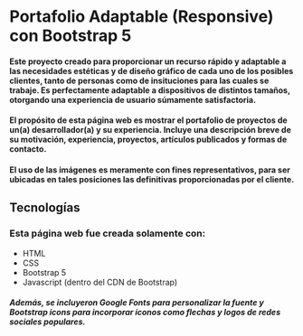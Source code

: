 # Portafolio Adaptable (Responsive) con Bootstrap 5

#### Este proyecto creado para proporcionar un recurso rápido y adaptable a las necesidades estéticas y de diseño gráfico de cada uno de los posibles clientes, tanto de personas como de insituciones para las cuales se trabaje. Es perfectamente adaptable a dispositivos de distintos tamaños, otorgando una experiencia de usuario súmamente satisfactoria.

#### El propósito de esta página web es mostrar el portafolio de proyectos de un(a) desarrollador(a) y su experiencia. Incluye una descripción breve de su motivación, experiencia, proyectos, artículos publicados y formas de contacto.

#### El uso de las imágenes es meramente con fines representativos, para ser ubicadas en tales posiciones las definitivas proporcionadas por el cliente.

## Tecnologías

### Esta página web fue creada solamente con:

- HTML
- CSS
- Bootstrap 5
- Javascript (dentro del CDN de Bootstrap)

##### Además, se incluyeron Google Fonts para personalizar la fuente y Bootstrap icons para incorporar íconos como flechas y logos de redes sociales populares.
